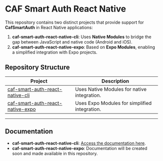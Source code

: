 # CAF Smart Auth React Native

This repository contains two distinct projects that provide support for **CafSmartAuth** in React Native applications:

1. **caf-smart-auth-react-native-cli**: Uses **Native Modules** to bridge the gap between JavaScript and native code (Android and iOS).
2. **caf-smart-auth-react-native-expo**: Based on **Expo Modules**, enabling a simplified integration with Expo projects.

## Repository Structure

| Project                               | Description                                  |
| ------------------------------------- | -------------------------------------------- |
| [caf-smart-auth-react-native-cli](https://github.com/combateafraude/caf-smart-auth-react-native/tree/main/caf-smart-auth-react-native-cli)   | Uses Native Modules for native integration.  |
| [caf-smart-auth-react-native-expo](https://github.com/combateafraude/caf-smart-auth-react-native/tree/main/caf-smart-auth-react-native-expo)  | Uses Expo Modules for simplified integration.|

---

## Documentation

- **caf-smart-auth-react-native-cli**: [Access the documentation here](https://docs.caf.io/sdks/react-native/cafsmartauth).
- **caf-smart-auth-react-native-expo**: Documentation will be created soon and made available in this repository.
